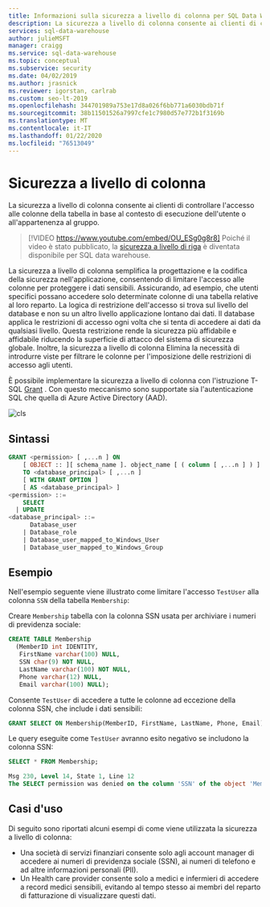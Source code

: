 ```yaml
---
title: Informazioni sulla sicurezza a livello di colonna per SQL Data Warehouse
description: La sicurezza a livello di colonna consente ai clienti di controllare l'accesso alle colonne della tabella di database in base al contesto di esecuzione dell'utente o all'appartenenza al gruppo, semplificando la progettazione e la codifica della sicurezza nell'applicazione e consentendo di implementare restrizioni per la colonna accesso.
services: sql-data-warehouse
author: julieMSFT
manager: craigg
ms.service: sql-data-warehouse
ms.topic: conceptual
ms.subservice: security
ms.date: 04/02/2019
ms.author: jrasnick
ms.reviewer: igorstan, carlrab
ms.custom: seo-lt-2019
ms.openlocfilehash: 344701989a753e17d8a026f6bb771a6030bdb71f
ms.sourcegitcommit: 38b11501526a7997cfe1c7980d57e772b1f3169b
ms.translationtype: MT
ms.contentlocale: it-IT
ms.lasthandoff: 01/22/2020
ms.locfileid: "76513049"
---
```

# <a name="column-level-security"></a>Sicurezza a livello di colonna

La sicurezza a livello di colonna consente ai clienti di controllare l'accesso alle colonne della tabella in base al contesto di esecuzione dell'utente o all'appartenenza al gruppo.


> [!VIDEO https://www.youtube.com/embed/OU_ESg0g8r8]
Poiché il video è stato pubblicato, la [sicurezza a livello di riga](/sql/relational-databases/security/row-level-security?toc=%2Fazure%2Fsql-data-warehouse%2Ftoc&view=sql-server-2017) è diventata disponibile per SQL data warehouse. 

La sicurezza a livello di colonna semplifica la progettazione e la codifica della sicurezza nell'applicazione, consentendo di limitare l'accesso alle colonne per proteggere i dati sensibili. Assicurando, ad esempio, che utenti specifici possano accedere solo determinate colonne di una tabella relative al loro reparto. La logica di restrizione dell'accesso si trova sul livello del database e non su un altro livello applicazione lontano dai dati. Il database applica le restrizioni di accesso ogni volta che si tenta di accedere ai dati da qualsiasi livello. Questa restrizione rende la sicurezza più affidabile e affidabile riducendo la superficie di attacco del sistema di sicurezza globale. Inoltre, la sicurezza a livello di colonna Elimina la necessità di introdurre viste per filtrare le colonne per l'imposizione delle restrizioni di accesso agli utenti.

È possibile implementare la sicurezza a livello di colonna con l'istruzione T-SQL [Grant](https://docs.microsoft.com/sql/t-sql/statements/grant-transact-sql) . Con questo meccanismo sono supportate sia l'autenticazione SQL che quella di Azure Active Directory (AAD).

![cls](./media/column-level-security/cls.png)

## <a name="syntax"></a>Sintassi

```sql
GRANT <permission> [ ,...n ] ON
    [ OBJECT :: ][ schema_name ]. object_name [ ( column [ ,...n ] ) ]
    TO <database_principal> [ ,...n ]
    [ WITH GRANT OPTION ]
    [ AS <database_principal> ]
<permission> ::=
    SELECT
  | UPDATE
<database_principal> ::=
      Database_user
    | Database_role
    | Database_user_mapped_to_Windows_User
    | Database_user_mapped_to_Windows_Group
```

## <a name="example"></a>Esempio
Nell'esempio seguente viene illustrato come limitare l'accesso `TestUser` alla colonna `SSN` della tabella `Membership`:

Creare `Membership` tabella con la colonna SSN usata per archiviare i numeri di previdenza sociale:

```sql
CREATE TABLE Membership
  (MemberID int IDENTITY,
   FirstName varchar(100) NULL,
   SSN char(9) NOT NULL,
   LastName varchar(100) NOT NULL,
   Phone varchar(12) NULL,
   Email varchar(100) NULL);
```

Consente `TestUser` di accedere a tutte le colonne ad eccezione della colonna SSN, che include i dati sensibili:

```sql
GRANT SELECT ON Membership(MemberID, FirstName, LastName, Phone, Email) TO TestUser;
```

Le query eseguite come `TestUser` avranno esito negativo se includono la colonna SSN:

```sql
SELECT * FROM Membership;

Msg 230, Level 14, State 1, Line 12
The SELECT permission was denied on the column 'SSN' of the object 'Membership', database 'CLS_TestDW', schema 'dbo'.
```

## <a name="use-cases"></a>Casi d'uso

Di seguito sono riportati alcuni esempi di come viene utilizzata la sicurezza a livello di colonna:

- Una società di servizi finanziari consente solo agli account manager di accedere ai numeri di previdenza sociale (SSN), ai numeri di telefono e ad altre informazioni personali (PII).
- Un Health care provider consente solo a medici e infermieri di accedere a record medici sensibili, evitando al tempo stesso ai membri del reparto di fatturazione di visualizzare questi dati.
